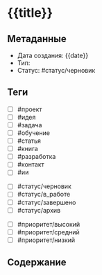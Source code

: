 # {{title}}

## Метаданные
- Дата создания: {{date}}
- Тип: 
- Статус: #статус/черновик

## Теги
<!-- Выберите подходящие теги из списка ниже -->
<!-- Основные категории -->
- [ ] #проект
- [ ] #идея
- [ ] #задача
- [ ] #обучение
- [ ] #статья
- [ ] #книга
- [ ] #разработка
- [ ] #контакт
- [ ] #ии

<!-- Статус -->
- [ ] #статус/черновик
- [ ] #статус/в_работе
- [ ] #статус/завершено
- [ ] #статус/архив

<!-- Приоритет -->
- [ ] #приоритет/высокий
- [ ] #приоритет/средний
- [ ] #приоритет/низкий

## Содержание
